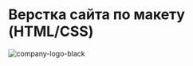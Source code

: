 # Верстка сайта по макету (HTML/CSS)  
  
![company-logo-black](https://github.com/NadezhdaMak/konstruct/assets/159655786/694d3888-1c4e-49f9-b5f2-c7700b89e689)
